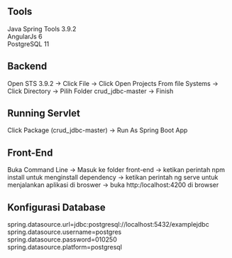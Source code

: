 ## Tools

Java Spring Tools 3.9.2<br>
AngularJs 6<br>
PostgreSQL 11

## Backend

Open STS 3.9.2 -> Click File -> Click Open Projects From file Systems -> Click Directory -> Pilih Folder crud_jdbc-master -> Finish

## Running Servlet 
Click Package (crud_jdbc-master) -> Run As Spring Boot App

## Front-End
Buka Command Line -> Masuk ke folder front-end -> ketikan perintah npm install untuk menginstall dependency -> ketikan perintah ng serve untuk menjalankan aplikasi di broswer -> buka http:/localhost:4200 di browser

## Konfigurasi Database
spring.datasource.url=jdbc:postgresql://localhost:5432/examplejdbc<br>
spring.datasource.username=postgres<br>
spring.datasource.password=010250<br>
spring.datasource.platform=postgresql
